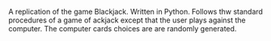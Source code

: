 A replication of the game Blackjack.
Written in Python.
Follows thw standard procedures of a game of ackjack except that the user plays against the computer. 
The computer cards choices are are randomly generated.
